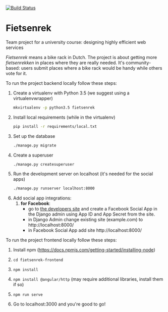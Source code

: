 [![Build Status](https://travis-ci.org/martarozek/jnp3.svg?branch=master)](https://travis-ci.org/martarozek/jnp3)

# Fietsenrek
Team project for a university course: designing highly efficient web services

_Fietsenrek_ means a bike rack in Dutch. The project is about getting
more _fietsenrekken_ in places where they are really needed. 
It's community-based: users submit places where a bike rack would be
handy while others vote for it.

To run the project backend locally follow these steps:

1. Create a virtualenv with Python 3.5 (we suggest using a virtualenvwrapper)
    ```bash
    mkvirtualenv -p python3.5 fietsenrek
    ```
2. Install local requirements (while in the virtualenv)
    ```bash
    pip install -r requirements/local.txt
    ```
4. Set up the database
    ```bash
    ./manage.py migrate
    ```
5. Create a superuser
    ```bash
    ./manage.py createsuperuser
    ```
6. Run the development server on localhost (it's needed for the social apps)
    ```bash
    ./manage.py runserver localhost:8000
    ```
7. Add social app integrations:
    1. **for Facebook**: 
        * go to [the developers site](https://developers.facebook.com/apps/237608516653103/dashboard/)
        and create a Facebook Social App in the Django admin using App ID and 
        App Secret from the site.
        * in Django Admin change existing site (example.com) to http://localhost:8000/
        * in Facebook Social App add site http://localhost:8000/
 
To run the project frontend locally follow these steps:

1. Install npm (https://docs.npmjs.com/getting-started/installing-node)
 
2. `cd fietsenrek-frontend`

3. `npm install`

4. `npm install @angular/http` (may require additional libraries, install them if so)

5. `npm run serve`

6. Go to localhost:3000
and you're good to go!
